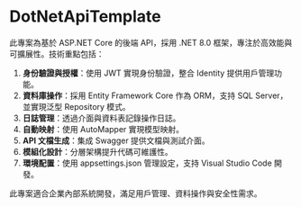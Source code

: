 # DotNetApiTemplate

此專案為基於 ASP.NET Core 的後端 API，採用 .NET 8.0 框架，專注於高效能與可擴展性。技術重點包括：

1. **身份驗證與授權**：使用 JWT 實現身份驗證，整合 Identity 提供用戶管理功能。
2. **資料庫操作**：採用 Entity Framework Core 作為 ORM，支持 SQL Server，並實現泛型 Repository 模式。
3. **日誌管理**：透過介面與資料表記錄操作日誌。
4. **自動映射**：使用 AutoMapper 實現模型映射。
5. **API 文檔生成**：集成 Swagger 提供文檔與測試介面。
6. **模組化設計**：分層架構提升代碼可維護性。
7. **環境配置**：使用 appsettings.json 管理設定，支持 Visual Studio Code 開發。

此專案適合企業內部系統開發，滿足用戶管理、資料操作與安全性需求。